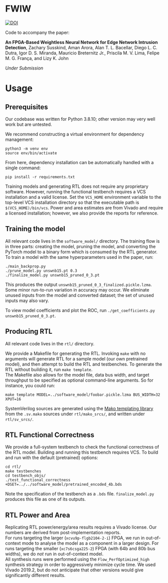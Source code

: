 # FWIW
[![DOI](https://zenodo.org/badge/556513783.svg)](https://zenodo.org/badge/latestdoi/556513783)

Code to accompany the paper:

**An FPGA-Based Weightless Neural Network for Edge Network
Intrusion Detection**, Zachary Susskind, Aman Arora, Alan T. L. Bacellar, Diego L. C. Dutra, Igor D. S. Miranda, Mauricio Breternitz Jr., Priscila M. V. Lima, Felipe M. G. França, and Lizy K. John

*Under Submission*

# Usage
## Prerequisites

Our codebase was written for Python 3.8.10; other version may very well work but are untested.

We recommend constructing a virtual environment for dependency management:
```
python3 -m venv env
source env/bin/activate
```

From here, dependency installation can be automatically handled with a single command:
```
pip install -r requirements.txt
```

Training models and generating RTL does not require any proprietary software. However, running the functional testbench requires a VCS installation and a valid license.
Set the `VCS_HOME` environment variable to the top-level VCS installation directory so that the executable path is `$(VCS_HOME)/bin/vcs`.
Power and area estimates are from Vivado and require a licensed installation; however, we also provide the reports for reference.

## Training the model
All relevant code lives in the `software_model/` directory. The training flow is in three parts: creating the model, pruning the model, and converting the PyTorch model to a binary form which is consumed by the RTL generator. To train a model with the same hyperparameters used in the paper, run:

```
./main_backprop.py
./prune_model.py unswnb15.pt 0.3
./finalize_model.py unswnb15_pruned_0_3.pt
```

This produces the output `unswnb15_pruned_0_3_finalized.pickle.lzma`.
Some minor run-to-run variation in accuracy may occur. We eliminate unused inputs from the model and converted dataset; the set of unused inputs may also vary.

To view model coefficients and plot the ROC, run `./get_coefficients.py unswnb15_pruned_0_3.pt`.

## Producing RTL
All relevant code lives in the `rtl/` directory.

We provide a Makefile for generating the RTL. Invoking `make` with no arguments will generate RTL for a sample model (our own pretrained model), and then attempt to build the RTL and testbenches. To generate the RTL without building it, run `make template`.  
The Makefile also allows for the model file, data bus width, and target throughput to be specified as optional command-line arguments. So for instance, you could run:
```
make template MODEL=../software_model/foobar.pickle.lzma BUS_WIDTH=32 XPUT=16
```

SystemVerilog sources are generated using the [Mako templating library](https://www.makotemplates.org/) from the `.sv.mako` sources under `rtl/mako_srcs/`, and written under `rtl/sv_srcs/`.

## RTL Functional Correctness
We provide a full-system testbench to check the functional correctness of the RTL model. Building and running this testbench requires VCS. To build and run with the default (pretrained) options:
```
cd rtl/
make testbenches
cd testbench_objs/
./test_functional_correctness +DSET=../../software_model/pretrained_encoded_4b.bds
```
Note the specification of the testbench as a `.bds` file. `finalize_model.py` produces this file as one of its outputs.

## RTL Power and Area
Replicating RTL power/energy/area results requires a Vivado license. Our numbers are derived from post-implementation reports.  
For runs targeting the larger (`xcvu9p-flgb2104-2-i`) FPGA, we run in out-of-context mode to analyse the model as a component in a larger design.
For runs targeting the smaller (`xc7s6csga225-2`) FPGA (with 64b and 80b bus widths), we do *not* run in out-of-context model.  
All synthesis runs were performed using the `Flow_PerfOptimized_high` synthesis strategy in order to aggressively minimize cycle time.
We used Vivado 2019.2, but do not anticipate that other versions would give significantly different results.


